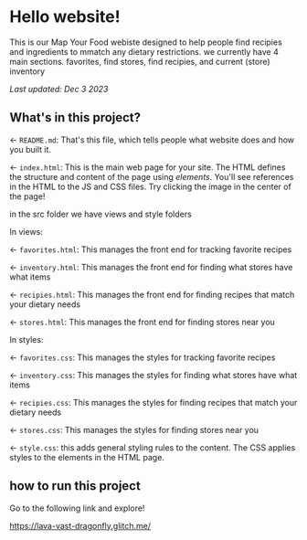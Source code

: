 # Hello website!

This is our Map Your Food webiste designed to help people find recipies and ingredients to mmatch any dietary restrictions. we currently have 4 main sections. favorites, find stores, find recipies, and current (store) inventory

_Last updated: Dec 3 2023_

## What's in this project?

← `README.md`: That's this file, which tells people what website does and how you built it.

← `index.html`: This is the main web page for your site. The HTML defines the structure and content of the page using _elements_. You'll see references in the HTML to the JS and CSS files. Try clicking the image in the center of the page!


in the src folder we have views and style folders

In views:

← `favorites.html`: This manages the front end for tracking favorite recipes

← `inventory.html`: This manages the front end for finding what stores have what items

← `recipies.html`: This manages the front end for finding recipes that match your dietary needs

← `stores.html`: This manages the front end for finding stores near you

In styles:

← `favorites.css`: This manages the styles for tracking favorite recipes

← `inventory.css`: This manages the styles for finding what stores have what items

← `recipies.css`: This manages the styles for finding recipes that match your dietary needs

← `stores.css`: This manages the styles for finding stores near you

← `style.css`: this adds general styling rules to the content. The CSS applies styles to the elements in the HTML page.

## how to run this project

Go to the following link and explore!

https://lava-vast-dragonfly.glitch.me/


